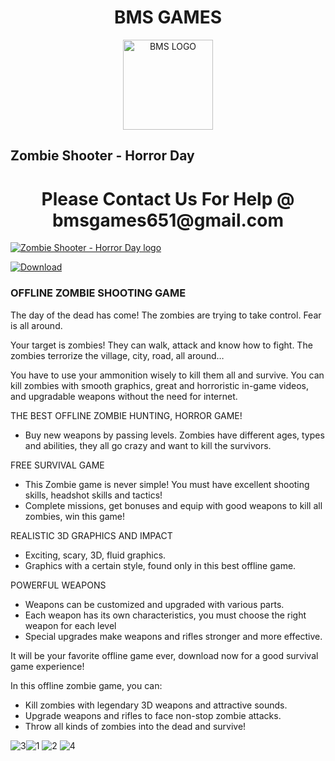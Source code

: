 <h1 style="text-align: center;"><strong>BMS GAMES</strong></h1>
<p style="text-align: center;"><img src="https://play-lh.googleusercontent.com/vQhEls2KARc2UpSk6FIaWZ1ZRUAtAOFM4jYlqHmPzaI0xcJ6umQCD4NQS06B-_J6TTg=w144-h144-n-rw" alt="BMS LOGO" width="144" height="144" /></p>

<h2>Zombie Shooter - Horror Day</h2>

<center><h1>Please Contact Us For Help @ bmsgames651@gmail.com</h1></center>

<a href="https://play.google.com/store/apps/details?id=com.bmsgames.Zombiehunter"><img src="https://play-lh.googleusercontent.com/5Sww4v5BmfACfz7bZ_bCAH8MtnHNxDsYC_IkULM25YJaFMmxalBRkC4LkHaxfJKuP5w=s180-rw" alt="Zombie Shooter - Horror Day logo"> 
  
<a href="https://play.google.com/store/apps/details?id=com.bmsgames.Zombiehunter"><img src="https://lh3.googleusercontent.com/qF9r3ZjtgG-qyHdmjecArtKiulz1gmwL_xl9R3_fzk6igSeoN0wYbJSKEX5d_fxJRwYZJpHbqcLB3i9atl-9dOfUl9an7U43TfZ9PtQ=s0" alt="Download" /></a>
<h3>OFFLINE ZOMBIE SHOOTING GAME</h3>


<p>The day of the dead has come! The zombies are trying to take control. Fear is all around.</p>
<p>Your target is zombies! They can walk, attack and know how to fight. The zombies terrorize the village, city, road, all around… </p>
<p>You have to use your ammonition wisely to kill them all and survive. You can kill zombies with smooth graphics, great and horroristic in-game videos, and upgradable weapons without the need for internet.</p>

THE BEST OFFLINE ZOMBIE HUNTING, HORROR GAME!
- Buy new weapons by passing levels.
Zombies have different ages, types and abilities, they all go crazy and want to kill the survivors.

FREE SURVIVAL GAME
- This Zombie game is never simple! You must have excellent shooting skills, headshot skills and tactics!
- Complete missions, get bonuses and equip with good weapons to kill all zombies, win this game!

REALISTIC 3D GRAPHICS AND IMPACT
- Exciting, scary, 3D, fluid graphics.
- Graphics with a certain style, found only in this best offline game.

POWERFUL WEAPONS
- Weapons can be customized and upgraded with various parts.
- Each weapon has its own characteristics, you must choose the right weapon for each level
- Special upgrades make weapons and rifles stronger and more effective.


It will be your favorite offline game ever, download now for a good survival game experience!

In this offline zombie game, you can:
- Kill zombies with legendary 3D weapons and attractive sounds.
- Upgrade weapons and rifles to face non-stop zombie attacks.
- Throw all kinds of zombies into the dead and survive!


<img src="https://play-lh.googleusercontent.com/P-0tfUplOFTOdgc0wZg8VuSEc0wmJGH56jvfghu6SyJlt0lVoCYVR1k0uwoPjvk7OA=w720-h310-rw" alt="3" /><img src="https://play-lh.googleusercontent.com/W3fU_qVJlogehVobJskyuJ5xnXOd4QWozq7vJUwD8dmYQV2nBwrCvB6SLF3WlRyGRCdD=w720-h310-rw" alt="1" />  <img src="https://play-lh.googleusercontent.com/FXX7ux6WunmEQ1KCpdcGOhWywg6VmVm4FSNQVCSfN7r4JDaUKFkKb3y2bUx2-tgn-hE=w720-h310-rw" alt="2" /> <img src="https://play-lh.googleusercontent.com/ENOwuA47LXfKYYuPgja7CvwVId741HE2t932gVYlDmNKVKg8qECmWs9elh30eooVzv0=w720-h310-rw" alt="4" /> 


